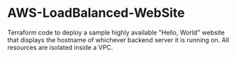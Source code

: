 # AWS-LoadBalanced-WebSite
Terraform code to deploy a sample highly available "Hello, World" website that displays the hostname of whichever backend server it is running on. All resources are isolated inside a VPC.
